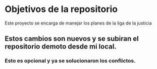 # Objetivos de la repositorio

Este proyecto se encarga de manejar los planes de la liga de la justicia


## Estos cambios son nuevos y se subiran el repositorio demoto desde mi local.


### Esto es opcional y ya se solucionaron los conflictos.